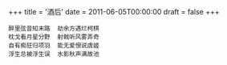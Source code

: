 +++
title = '酒后'
date = 2011-06-05T00:00:00
draft = false
+++



```text
醉里弦音知末路  劫余方遇烂柯棋
枕戈看月星分野  射戟听风雾弄奇
自有痴狂归项羽  能无爱恨说虞姬
浮生总被浮生误  水影秋声满故池
```
